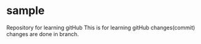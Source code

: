 # sample
Repository for learning gitHub
This is for learning gitHub changes(commit)
changes are done in branch.
